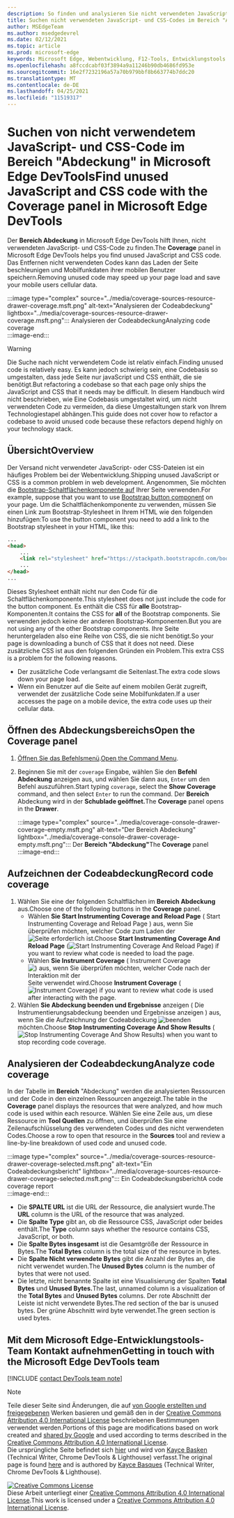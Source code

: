 ```yaml
---
description: So finden und analysieren Sie nicht verwendeten JavaScript- und CSS-Code in Microsoft Edge DevTools.
title: Suchen nicht verwendeten JavaScript- und CSS-Codes im Bereich "Abdeckung" in Microsoft Edge DevTools
author: MSEdgeTeam
ms.author: msedgedevrel
ms.date: 02/12/2021
ms.topic: article
ms.prod: microsoft-edge
keywords: Microsoft Edge, Webentwicklung, F12-Tools, Entwicklungstools
ms.openlocfilehash: a8fccdcabf03f3894a9a11246b90db4686fd953e
ms.sourcegitcommit: 16e2f7232196a57a70b979bbf8b663774b7ddc20
ms.translationtype: MT
ms.contentlocale: de-DE
ms.lasthandoff: 04/25/2021
ms.locfileid: "11519317"
---
```

<!-- Copyright Kayce Basques 

   Licensed under the Apache License, Version 2.0 (the "License");
   you may not use this file except in compliance with the License.
   You may obtain a copy of the License at

       https://www.apache.org/licenses/LICENSE-2.0

   Unless required by applicable law or agreed to in writing, software
   distributed under the License is distributed on an "AS IS" BASIS,
   WITHOUT WARRANTIES OR CONDITIONS OF ANY KIND, either express or implied.
   See the License for the specific language governing permissions and
   limitations under the License.  -->

# <a name="find-unused-javascript-and-css-code-with-the-coverage-panel-in-microsoft-edge-devtools"></a><span data-ttu-id="34179-104">Suchen von nicht verwendetem JavaScript- und CSS-Code im Bereich "Abdeckung" in Microsoft Edge DevTools</span><span class="sxs-lookup"><span data-stu-id="34179-104">Find unused JavaScript and CSS code with the Coverage panel in Microsoft Edge DevTools</span></span>  

<span data-ttu-id="34179-105">Der **Bereich Abdeckung** in Microsoft Edge DevTools hilft Ihnen, nicht verwendeten JavaScript- und CSS-Code zu finden.</span><span class="sxs-lookup"><span data-stu-id="34179-105">The **Coverage** panel in Microsoft Edge DevTools helps you find unused JavaScript and CSS code.</span></span>  <span data-ttu-id="34179-106">Das Entfernen nicht verwendeten Codes kann das Laden der Seite beschleunigen und Mobilfunkdaten ihrer mobilen Benutzer speichern.</span><span class="sxs-lookup"><span data-stu-id="34179-106">Removing unused code may speed up your page load and save your mobile users cellular data.</span></span>  

:::image type="complex" source="../media/coverage-sources-resource-drawer-coverage.msft.png" alt-text="Analysieren der Codeabdeckung" lightbox="../media/coverage-sources-resource-drawer-coverage.msft.png":::
   <span data-ttu-id="34179-108">Analysieren der Codeabdeckung</span><span class="sxs-lookup"><span data-stu-id="34179-108">Analyzing code coverage</span></span>  
:::image-end:::  

> [!WARNING]
> <span data-ttu-id="34179-109">Die Suche nach nicht verwendetem Code ist relativ einfach.</span><span class="sxs-lookup"><span data-stu-id="34179-109">Finding unused code is relatively easy.</span></span>  <span data-ttu-id="34179-110">Es kann jedoch schwierig sein, eine Codebasis so umgestalten, dass jede Seite nur javaScript und CSS enthält, die sie benötigt.</span><span class="sxs-lookup"><span data-stu-id="34179-110">But refactoring a codebase so that each page only ships the JavaScript and CSS that it needs may be difficult.</span></span>  <span data-ttu-id="34179-111">In diesem Handbuch wird nicht beschrieben, wie Eine Codebasis umgestaltet wird, um nicht verwendeten Code zu vermeiden, da diese Umgestaltungen stark von Ihrem Technologiestapel abhängen.</span><span class="sxs-lookup"><span data-stu-id="34179-111">This guide does not cover how to refactor a codebase to avoid unused code because these refactors depend highly on your technology stack.</span></span>  

## <a name="overview"></a><span data-ttu-id="34179-112">Übersicht</span><span class="sxs-lookup"><span data-stu-id="34179-112">Overview</span></span>  

<span data-ttu-id="34179-113">Der Versand nicht verwendeter JavaScript- oder CSS-Dateien ist ein häufiges Problem bei der Webentwicklung.</span><span class="sxs-lookup"><span data-stu-id="34179-113">Shipping unused JavaScript or CSS is a common problem in web development.</span></span>  <span data-ttu-id="34179-114">Angenommen, Sie möchten die [Bootstrap-Schaltflächenkomponente auf][BootstrapButtons] Ihrer Seite verwenden.</span><span class="sxs-lookup"><span data-stu-id="34179-114">For example, suppose that you want to use [Bootstrap button component][BootstrapButtons] on your page.</span></span>  <span data-ttu-id="34179-115">Um die Schaltflächenkomponente zu verwenden, müssen Sie einen Link zum Bootstrap-Stylesheet in Ihrem HTML wie den folgenden hinzufügen:</span><span class="sxs-lookup"><span data-stu-id="34179-115">To use the button component you need to add a link to the Bootstrap stylesheet in your HTML, like this:</span></span>  

```html
...
<head>
    ...
    <link rel="stylesheet" href="https://stackpath.bootstrapcdn.com/bootstrap/4.3.1/css/bootstrap.min.css" integrity="sha384-ggOyR0iXCbMQv3Xipma34MD+dH/1fQ784/j6cY/iJTQUOhcWr7x9JvoRxT2MZw1T" crossorigin="anonymous">
    ...
</head>
...
```  

<span data-ttu-id="34179-116">Dieses Stylesheet enthält nicht nur den Code für die Schaltflächenkomponente.</span><span class="sxs-lookup"><span data-stu-id="34179-116">This stylesheet does not just include the code for the button component.</span></span>  <span data-ttu-id="34179-117">Es enthält die CSS für **alle** Bootstrap-Komponenten.</span><span class="sxs-lookup"><span data-stu-id="34179-117">It contains the CSS for **all** of the Bootstrap components.</span></span>  <span data-ttu-id="34179-118">Sie verwenden jedoch keine der anderen Bootstrap-Komponenten.</span><span class="sxs-lookup"><span data-stu-id="34179-118">But you are not using any of the other Bootstrap components.</span></span>  <span data-ttu-id="34179-119">Ihre Seite heruntergeladen also eine Reihe von CSS, die sie nicht benötigt.</span><span class="sxs-lookup"><span data-stu-id="34179-119">So your page is downloading a bunch of CSS that it does not need.</span></span>  <span data-ttu-id="34179-120">Diese zusätzliche CSS ist aus den folgenden Gründen ein Problem.</span><span class="sxs-lookup"><span data-stu-id="34179-120">This extra CSS is a problem for the following reasons.</span></span>  

*   <span data-ttu-id="34179-121">Der zusätzliche Code verlangsamt die Seitenlast.</span><span class="sxs-lookup"><span data-stu-id="34179-121">The extra code slows down your page load.</span></span>  <!--Navigate to [Render-Blocking CSS][render].  -->  
*   <span data-ttu-id="34179-122">Wenn ein Benutzer auf die Seite auf einem mobilen Gerät zugreift, verwendet der zusätzliche Code seine Mobilfunkdaten.</span><span class="sxs-lookup"><span data-stu-id="34179-122">If a user accesses the page on a mobile device, the extra code uses up their cellular data.</span></span>  
    
<!--[render]: /web/fundamentals/performance/critical-rendering-path/render-blocking-css  -->  

## <a name="open-the-coverage-panel"></a><span data-ttu-id="34179-123">Öffnen des Abdeckungsbereichs</span><span class="sxs-lookup"><span data-stu-id="34179-123">Open the Coverage panel</span></span>  

1.  <span data-ttu-id="34179-124">[Öffnen Sie das Befehlsmenü][DevToolsCommandMenu].</span><span class="sxs-lookup"><span data-stu-id="34179-124">[Open the Command Menu][DevToolsCommandMenu].</span></span>  
1.  <span data-ttu-id="34179-125">Beginnen Sie mit der `coverage` Eingabe, wählen Sie den **Befehl Abdeckung** anzeigen aus, und wählen Sie dann aus, `Enter` um den Befehl auszuführen.</span><span class="sxs-lookup"><span data-stu-id="34179-125">Start typing `coverage`, select the **Show Coverage** command, and then select `Enter` to run the command.</span></span>  <span data-ttu-id="34179-126">Der **Bereich** Abdeckung wird in der **Schublade geöffnet.**</span><span class="sxs-lookup"><span data-stu-id="34179-126">The **Coverage** panel opens in the **Drawer**.</span></span>  

    :::image type="complex" source="../media/coverage-console-drawer-coverage-empty.msft.png" alt-text="Der Bereich Abdeckung" lightbox="../media/coverage-console-drawer-coverage-empty.msft.png":::
       <span data-ttu-id="34179-128">Der **Bereich "Abdeckung"**</span><span class="sxs-lookup"><span data-stu-id="34179-128">The **Coverage** panel</span></span>  
    :::image-end:::  
    
## <a name="record-code-coverage"></a><span data-ttu-id="34179-129">Aufzeichnen der Codeabdeckung</span><span class="sxs-lookup"><span data-stu-id="34179-129">Record code coverage</span></span>  

1.  <span data-ttu-id="34179-130">Wählen Sie eine der folgenden Schaltflächen im **Bereich Abdeckung** aus.</span><span class="sxs-lookup"><span data-stu-id="34179-130">Choose one of the following buttons in the **Coverage** panel.</span></span>  
    *   <span data-ttu-id="34179-131">Wählen **Sie Start Instrumenting Coverage and Reload Page** \( Start Instrumenting Coverage and Reload Page \) aus, wenn Sie überprüfen möchten, welcher Code zum Laden der ![ Seite erforderlich ](../media/reload-icon.msft.png) ist.</span><span class="sxs-lookup"><span data-stu-id="34179-131">Choose **Start Instrumenting Coverage And Reload Page** \(![Start Instrumenting Coverage And Reload Page](../media/reload-icon.msft.png)\) if you want to review what code is needed to load the page.</span></span>  
    *   <span data-ttu-id="34179-132">Wählen **Sie Instrument Coverage** \( Instrument Coverage ![ \) aus, wenn Sie überprüfen möchten, welcher Code nach der Interaktion mit der ](../media/record-icon.msft.png) Seite verwendet wird.</span><span class="sxs-lookup"><span data-stu-id="34179-132">Choose **Instrument Coverage** \(![Instrument Coverage](../media/record-icon.msft.png)\) if you want to review what code is used after interacting with the page.</span></span>  
1.  <span data-ttu-id="34179-133">Wählen **Sie Abdeckung beenden und Ergebnisse** anzeigen \( Die Instrumentierungsabdeckung beenden und Ergebnisse anzeigen \) aus, wenn Sie die Aufzeichnung der Codeabdeckung ![ beenden ](../media/stop-icon.msft.png) möchten.</span><span class="sxs-lookup"><span data-stu-id="34179-133">Choose **Stop Instrumenting Coverage And Show Results** \(![Stop Instrumenting Coverage And Show Results](../media/stop-icon.msft.png)\) when you want to stop recording code coverage.</span></span>  
    
## <a name="analyze-code-coverage"></a><span data-ttu-id="34179-134">Analysieren der Codeabdeckung</span><span class="sxs-lookup"><span data-stu-id="34179-134">Analyze code coverage</span></span>  

<span data-ttu-id="34179-135">In der Tabelle im **Bereich** "Abdeckung" werden die analysierten Ressourcen und der Code in den einzelnen Ressourcen angezeigt.</span><span class="sxs-lookup"><span data-stu-id="34179-135">The table in the **Coverage** panel displays the resources that were analyzed, and how much code is used within each resource.</span></span>  <span data-ttu-id="34179-136">Wählen Sie eine Zeile aus, um diese Ressource im **Tool Quellen** zu öffnen, und überprüfen Sie eine Zeilenaufschlüsselung des verwendeten Codes und des nicht verwendeten Codes.</span><span class="sxs-lookup"><span data-stu-id="34179-136">Choose a row to open that resource in the **Sources** tool and review a line-by-line breakdown of used code and unused code.</span></span>  

:::image type="complex" source="../media/coverage-sources-resource-drawer-coverage-selected.msft.png" alt-text="Ein Codeabdeckungsbericht" lightbox="../media/coverage-sources-resource-drawer-coverage-selected.msft.png":::
   <span data-ttu-id="34179-138">Ein Codeabdeckungsbericht</span><span class="sxs-lookup"><span data-stu-id="34179-138">A code coverage report</span></span>  
:::image-end:::  

*   <span data-ttu-id="34179-139">Die **SPALTE URL** ist die URL der Ressource, die analysiert wurde.</span><span class="sxs-lookup"><span data-stu-id="34179-139">The **URL** column is the URL of the resource that was analyzed.</span></span>  
*   <span data-ttu-id="34179-140">Die **Spalte Type** gibt an, ob die Ressource CSS, JavaScript oder beides enthält.</span><span class="sxs-lookup"><span data-stu-id="34179-140">The **Type** column says whether the resource contains CSS, JavaScript, or both.</span></span>  
*   <span data-ttu-id="34179-141">Die **Spalte Bytes insgesamt** ist die Gesamtgröße der Ressource in Bytes.</span><span class="sxs-lookup"><span data-stu-id="34179-141">The **Total Bytes** column is the total size of the resource in bytes.</span></span>  
*   <span data-ttu-id="34179-142">Die **Spalte Nicht verwendete Bytes** gibt die Anzahl der Bytes an, die nicht verwendet wurden.</span><span class="sxs-lookup"><span data-stu-id="34179-142">The **Unused Bytes** column is the number of bytes that were not used.</span></span>  
*   <span data-ttu-id="34179-143">Die letzte, nicht benannte Spalte ist eine Visualisierung der Spalten **Total Bytes** und **Unused Bytes.**</span><span class="sxs-lookup"><span data-stu-id="34179-143">The last, unnamed column is a visualization of the **Total Bytes** and **Unused Bytes** columns.</span></span>  <span data-ttu-id="34179-144">Der rote Abschnitt der Leiste ist nicht verwendete Bytes.</span><span class="sxs-lookup"><span data-stu-id="34179-144">The red section of the bar is unused bytes.</span></span>  <span data-ttu-id="34179-145">Der grüne Abschnitt wird byte verwendet.</span><span class="sxs-lookup"><span data-stu-id="34179-145">The green section is used bytes.</span></span>  
    
## <a name="getting-in-touch-with-the-microsoft-edge-devtools-team"></a><span data-ttu-id="34179-146">Mit dem Microsoft Edge-Entwicklungstools-Team Kontakt aufnehmen</span><span class="sxs-lookup"><span data-stu-id="34179-146">Getting in touch with the Microsoft Edge DevTools team</span></span>  

[!INCLUDE [contact DevTools team note](../includes/contact-devtools-team-note.md)]  

<!-- links -->  

[DevToolsCommandMenu]: ../command-menu/index.md "Ausführen von Befehlen mit dem Microsoft Edge DevTools Command-Menü | Microsoft Docs"  

[BootstrapButtons]: https://getbootstrap.com/docs/4.3/components/buttons "Schaltflächen – Bootstrap"  

> [!NOTE]
> <span data-ttu-id="34179-149">Teile dieser Seite sind Änderungen, die auf [von Google erstellten und freigegebenen][GoogleSitePolicies] Werken basieren und gemäß den in der [Creative Commons Attribution 4.0 International License][CCA4IL] beschriebenen Bestimmungen verwendet werden.</span><span class="sxs-lookup"><span data-stu-id="34179-149">Portions of this page are modifications based on work created and [shared by Google][GoogleSitePolicies] and used according to terms described in the [Creative Commons Attribution 4.0 International License][CCA4IL].</span></span>  
> <span data-ttu-id="34179-150">Die ursprüngliche Seite befindet sich [hier](https://developers.google.com/web/tools/chrome-devtools/coverage/index) und wird von [Kayce Basken][KayceBasques] \(Technical Writer, Chrome DevTools \& Lighthouse\) verfasst.</span><span class="sxs-lookup"><span data-stu-id="34179-150">The original page is found [here](https://developers.google.com/web/tools/chrome-devtools/coverage/index) and is authored by [Kayce Basques][KayceBasques] \(Technical Writer, Chrome DevTools \& Lighthouse\).</span></span>  

[![Creative Commons License][CCby4Image]][CCA4IL]  
<span data-ttu-id="34179-152">Diese Arbeit unterliegt einer [Creative Commons Attribution 4.0 International License][CCA4IL].</span><span class="sxs-lookup"><span data-stu-id="34179-152">This work is licensed under a [Creative Commons Attribution 4.0 International License][CCA4IL].</span></span>  

[CCA4IL]: https://creativecommons.org/licenses/by/4.0  
[CCby4Image]: https://i.creativecommons.org/l/by/4.0/88x31.png  
[GoogleSitePolicies]: https://developers.google.com/terms/site-policies  
[KayceBasques]: https://developers.google.com/web/resources/contributors/kaycebasques  
